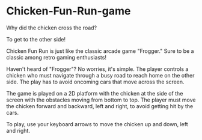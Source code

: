 # Chicken-Fun-Run-game

Why did the chicken cross the road? 

To get to the other side!

Chicken Fun Run is just like the classic arcade game "Frogger."  Sure to be a classic among retro gaming enthusiasts!

Haven't heard of "Frogger"? No worries, it's simple.  The player controls a chicken who must navigate through a busy road to reach home on the other side.  The play has to avoid oncoming cars that move across the screen.  

The game is played on a 2D platform with the chicken at the side of the screen with the obstacles moving from bottom to top.  The player must move the chicken forward and backward, left and right, to avoid getting hit by the cars.  

To play, use your keyboard arrows to move the chicken up and down, left and right. 
